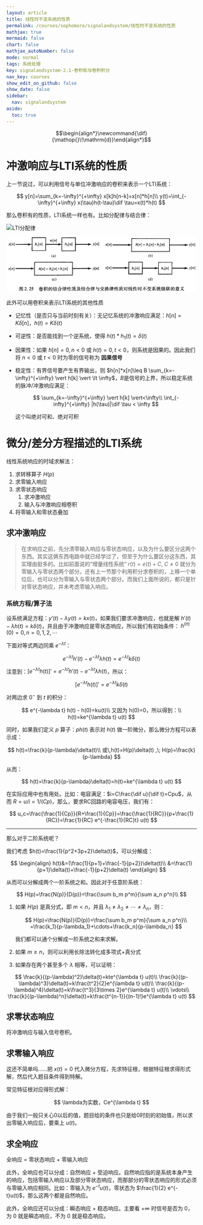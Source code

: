 ```yaml
---
layout: article
title: 线性时不变系统的性质
permalink: /courses/sophomore/signalandsystem/线性时不变系统的性质
mathjax: true
mermaid: false
chart: false
mathjax_autoNumber: false
mode: normal
tags: 系统处理
key: signalandsystem-2.1-卷积和与卷积积分
nav_key: courses
show_edit_on_github: false
show_date: false
sidebar:
  nav: signalandsystem
aside:
  toc: true
---
```


<!--more-->
$$\begin{align*}\newcommand{\dif}{\mathop{}\!\mathrm{d}}\end{align*}$$

# 冲激响应与LTI系统的性质

上一节说过，可以利用信号与单位冲激响应的卷积来表示一个LTI系统：

$$
y[n]=\sum_{k=-\infty}^{+\infty} x[k]h[n-k]=x[n]*h[n]\\
y(t)=\int_{-\infty}^{+\infty} x(\tau)h(t-\tau)\dif \tau=x(t)*h(t)
$$

那么卷积有的性质，LTI系统一样也有。比如分配律与结合律：

<!--![LTI分配律](/assets/images/LTI分配律.PNG)-->
![LTI分配律](https://i.loli.net/2020/07/24/2X6k7YwvG3ojyq8.png)
<!--![LTI结合律](/assets/images/LTI结合律.PNG)-->
![LTI结合律](/assets/images/LTI结合律_c8irjyyw2.PNG)

此外可以用卷积来表示LTI系统的其他性质

* 记忆性（是否只与当前时刻有关）：无记忆系统的冲激响应满足：$h[n]=K\delta[n]$，$h(t)=K\delta(t)$
* 可逆性：是否能找到一个逆系统，使得 $h(t)*h_1(t)=\delta(t)$
* 因果性：如果 $h[n]=0,n<0$ 或 $h(t)=0,t<0$，则系统是因果的。因此我们将 $n<0$ 或 $t<0$ 时为零的信号称为 **因果信号**
* 稳定性：有界信号要产生有界输出，则 $h[n]*x[n]\leq B \sum_{k=-\infty}^{+\infty} \vert h[k] \vert \lt \infty$，$B$是信号的上界，所以稳定系统的脉冲/冲激响应满足：

   $$
   \sum_{k=-\infty}^{+\infty} \vert h[k] \vert<\infty\\
   \int_{-infty}^{+\infty} |h(\tau)|\dif \tau < \infty
   $$

   这个叫绝对可和、绝对可积


# 微分/差分方程描述的LTI系统

线性系统响应的时域求解法：

1. 求转移算子 $H(p)$
2. 求零输入响应
3. 求零状态响应
   1. 求冲激响应
   2. 输入与冲激响应相卷积
4. 将零输入和零状态叠加

## 求冲激响应

> 在求响应之前，先分清零输入响应与零状态响应，以及为什么要区分这两个东西。其实这俩东西电路中就已经学过了，但至于为什么要区分这东西，其实理由挺多的。比如前面说的“增量线性系统” $r(t)=e(t)+C$, $C\neq 0$ 就分为零输入与零状态两个部分。还有上一节那个利用积分求卷积的，上移一个单位后，也可以分为零输入与零状态两个部分。而我们上面所说的，都只是针对零状态响应，并未考虑零输入响应。

### 系统方程/算子法

设系统满足方程：$y'(t)-\lambda y(t) = kx(t)$，如果我们要求冲激响应，也就是解 $h'(t)-\lambda h(t) = k\delta(t)$，并且由于冲激响应是零状态响应，所以我们有初始条件： $h^{(n)}(0)=0,n=0,1,2,\cdots$

下面对等式两边同乘 $e^{-\lambda t}$：

$$
e^{-\lambda t} h'(t)-e^{-\lambda t} \lambda h(t) = e^{-\lambda t} k\delta(t)
$$

注意到：$[e^{-\lambda t} h(t)]'=e^{-\lambda t} h'(t)-e^{-\lambda t} \lambda h(t)$，所以：

$$
[e^{-\lambda t} h(t)]'= e^{-\lambda t} k\delta(t)
$$

对两边求 $0^-$ 到 $t$ 的积分：

$$
e^{-\lambda t} h(t) - h(0)=ku(t)\\
又因为 h(0)=0，所以得到：\\
h(t)=ke^{\lambda t} u(t)
$$

同时，如果我们定义 $p$ 算子：$ph(t)$ 表示对 $h(t)$ 做一阶微分，那么微分方程可以表示成：

$$
h(t)=\frac{k}{p-\lambda}\delta(t)\\
或\,h(t)=H(p)\delta(t) ,\; H(p)=\frac{k}{p-\lambda}
$$

从而：

$$
h(t)=\frac{k}{p-\lambda}\delta(t)=h(t)=ke^{\lambda t} u(t)
$$

在实际应用中也有用处。比如：电容满足：$i=C\frac{\dif u}{\dif t}=Cpu$，从而 $R=u/i=1/(Cp)$，那么，要求RC回路的电容电压，我们有：

$$
u_c=\frac{\frac{1}{Cp}}{R+\frac{1}{Cp}}=\frac{\frac{1}{RC}}{p+\frac{1}{RC}}=\frac{1}{RC} e^{-\frac{1}{RC}t} u(t)
$$

---

那么对于二阶系统呢？

我们考虑 $h(t)=\frac{1}{p^2+3p+2}\delta(t)$，可以分解成：

$$
\begin{align}
h(t)&=(\frac{1}{p+1}+\frac{-1}{p+2})\delta(t)\\
&=\frac{1}{p+1}\delta(t)+\frac{-1}{p+2}\delta(t)
\end{align}
$$

从而可以分解成两个一阶系统之和。因此对于任意阶系统：

$$
H(p)=\frac{N(p)}{D(p)}=\frac{\sum b_m p^m}{\sum a_n p^n}\\
$$

1. 如果 $H(p)$ 是真分式，即 $m\lt n$，并且 $\lambda_1 \neq \lambda_2 \neq \cdots \neq \lambda_n$，则：
   
   $$
   H(p)=\frac{N(p)}{D(p)}=\frac{\sum b_m p^m}{\sum a_n p^n}\\
   =\frac{k_1}{p-\lambda_1}+\cdots+\frac{k_n}{p-\lambda_n}
   $$
   
   我们都可以通个分解成一阶系统之和来求解。
2. 如果 $m\geq n$，则可以利用长除法转化成多项式+真分式
3. 如果存在两个甚至多个 $\lambda$ 相等，可以证明：

$$
\frac{k}{(p-\lambda)^2}\delta(t)=kte^{\lambda t} u(t)\\
\frac{k}{(p-\lambda)^3}\delta(t)=k\frac{t^2}{2}e^{\lambda t} u(t)\\
\frac{k}{(p-\lambda)^4}\delta(t)=k\frac{t^3}{3\times 2}e^{\lambda t} u(t)\\
\vdots\\
\frac{k}{(p-\lambda)^n}\delta(t)=k\frac{t^{n-1}}{(n-1)!}e^{\lambda t} u(t)
$$

## 求零状态响应

将冲激响应与输入信号卷积。

## 求零输入响应

这还不简单吗……把 $x(t)=0$ 代入微分方程，先求特征根，根据特征根求得形式解，然后代入题目条件得到特解。

常见特征根对应得形式解：

$$
\lambda为实数，Ce^{\lambda t}
$$

由于我们一般只关心0以后的值，题目给的条件也只是给0时刻的初始值，所以求出零输入响应后，要乘上 $u(t)$。

## 求全响应

全响应 = 零状态响应 + 零输入响应

此外，全响应也可以分成：自然响应 + 受迫响应。自然响应指的是系统本身产生的响应，包括零输入响应以及部分零状态响应，而那部分的零状态响应的形式必须与零输入响应相同。比如：零输入为 $e^{-t}u(t)$，零状态为 $\frac{1}{2} e^{-t}u(t)$，那么这两个都是自然响应。

此外，全响应还可以分成：瞬态响应 + 稳态响应。主要看 $+\infty$ 时信号是否为 0，为 0 就是瞬态响应，不为 0 就是稳态响应。
